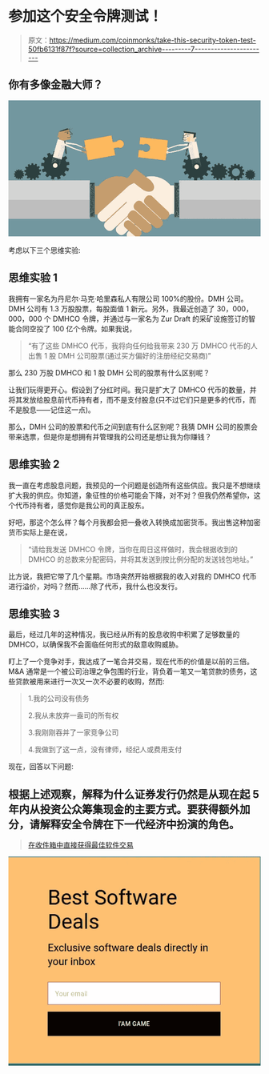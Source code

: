 # 参加这个安全令牌测试！

> 原文：<https://medium.com/coinmonks/take-this-security-token-test-50fb6131f87f?source=collection_archive---------7----------------------->

## 你有多像金融大师？

![](img/1f21f8b040a0745aa8e2a2da96aaa68e.png)

考虑以下三个思维实验:

## 思维实验 1

我拥有一家名为丹尼尔·马克·哈里森私人有限公司 100%的股份。DMH 公司。DMH 公司有 1.3 万股股票，每股面值 1 新元。另外，我最近创造了 30，000，000，000 个 DMHCO 令牌，并通过与一家名为 Zur Draft 的采矿设施签订的智能合同空投了 100 亿个令牌。如果我说，

> “有了这些 DMHCO 代币，我将向任何给我带来 230 万 DMHCO 代币的人出售 1 股 DMH 公司股票(通过买方偏好的注册经纪交易商)”

那么 230 万股 DMHCO 和 1 股 DMH 公司的股票有什么区别呢？

让我们玩得更开心。假设到了分红时间。我只是扩大了 DMHCO 代币的数量，并将其发放给股息前代币持有者，而不是支付股息(只不过它们只是更多的代币，而不是股息——记住这一点)。

那么，DMH 公司的股票和代币之间到底有什么区别呢？我猜 DMH 公司的股票会带来选票，但是你是想拥有并管理我的公司还是想让我为你赚钱？

## 思维实验 2

我一直在考虑股息问题，我预见的一个问题是创造所有这些供应。我只是不想继续扩大我的供应。你知道，象征性的价格可能会下降，对不对？但我仍然希望你，这个代币持有者，感觉你是我公司的真正股东。

好吧，那这个怎么样？每个月我都会把一叠收入转换成加密货币。我出售这种加密货币实际上是在说，

> “请给我发送 DMHCO 令牌，当你在周日这样做时，我会根据收到的 DMHCO 的总数来分配密码，并将其发送到按比例分配的发送钱包地址。”

比方说，我把它带了几个星期。市场突然开始根据我的收入对我的 DMHCO 代币进行溢价，对吗？然而……除了代币，我什么也没发行。

## 思维实验 3

最后，经过几年的这种情况，我已经从所有的股息收购中积累了足够数量的 DMHCO，以确保我不会面临任何形式的敌意收购威胁。

盯上了一个竞争对手，我达成了一笔合并交易，现在代币的价值是以前的三倍。M&A 通常是一个被公司治理之争包围的行业，背负着一笔又一笔贷款的债务，这些贷款被用来进行一次又一次不必要的收购，然而:

> 1.我的公司没有债务
> 
> 2.我从未放弃一盎司的所有权
> 
> 3.我刚刚吞并了一家竞争公司
> 
> 4.我做到了这一点，没有律师，经纪人或费用支付

现在，回答以下问题:

## 根据上述观察，解释为什么证券发行仍然是从现在起 5 年内从投资公众筹集现金的主要方式。要获得额外加分，请解释安全令牌在下一代经济中扮演的角色。

> [在收件箱中直接获得最佳软件交易](https://coincodecap.com/?utm_source=coinmonks)

[![](img/7c0b3dfdcbfea594cc0ae7d4f9bf6fcb.png)](https://coincodecap.com/?utm_source=coinmonks)